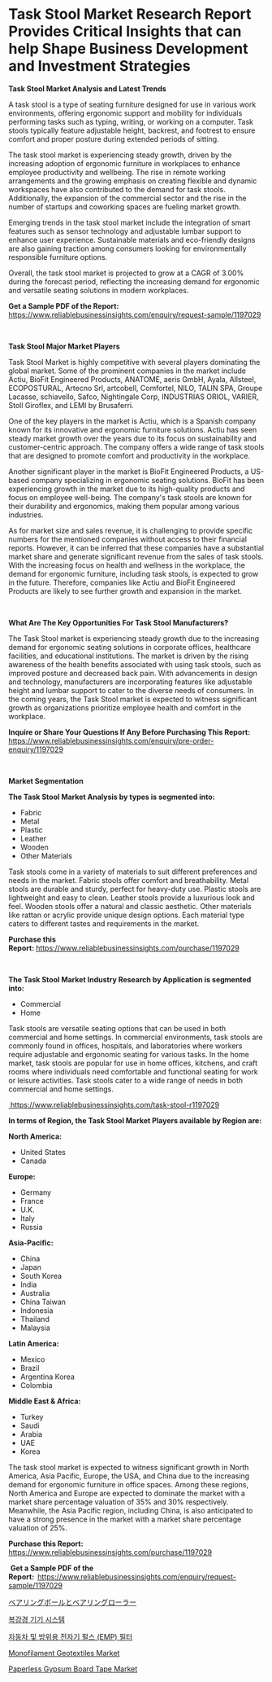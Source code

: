 <p><h1>Task Stool Market Research Report Provides Critical Insights that can help Shape Business Development and Investment Strategies</h1></p><p><strong>Task Stool Market Analysis and Latest Trends</strong></p>
<p><p>A task stool is a type of seating furniture designed for use in various work environments, offering ergonomic support and mobility for individuals performing tasks such as typing, writing, or working on a computer. Task stools typically feature adjustable height, backrest, and footrest to ensure comfort and proper posture during extended periods of sitting.</p><p>The task stool market is experiencing steady growth, driven by the increasing adoption of ergonomic furniture in workplaces to enhance employee productivity and wellbeing. The rise in remote working arrangements and the growing emphasis on creating flexible and dynamic workspaces have also contributed to the demand for task stools. Additionally, the expansion of the commercial sector and the rise in the number of startups and coworking spaces are fueling market growth.</p><p>Emerging trends in the task stool market include the integration of smart features such as sensor technology and adjustable lumbar support to enhance user experience. Sustainable materials and eco-friendly designs are also gaining traction among consumers looking for environmentally responsible furniture options.</p><p>Overall, the task stool market is projected to grow at a CAGR of 3.00% during the forecast period, reflecting the increasing demand for ergonomic and versatile seating solutions in modern workplaces.</p></p>
<p><strong>Get a Sample PDF of the Report:&nbsp;</strong> <a href="https://www.reliablebusinessinsights.com/enquiry/request-sample/1197029">https://www.reliablebusinessinsights.com/enquiry/request-sample/1197029</a></p>
<p>&nbsp;</p>
<p><strong>Task Stool Major Market Players</strong></p>
<p><p>Task Stool Market is highly competitive with several players dominating the global market. Some of the prominent companies in the market include Actiu, BioFit Engineered Products, ANATOME, aeris GmbH, Ayala, Allsteel, ECOPOSTURAL, Artecno Srl, artcobell, Comfortel, NILO, TALIN SPA, Groupe Lacasse, schiavello, Safco, Nightingale Corp, INDUSTRIAS ORIOL, VARIER, Stoll Giroflex, and LEMI by Brusaferri.</p><p>One of the key players in the market is Actiu, which is a Spanish company known for its innovative and ergonomic furniture solutions. Actiu has seen steady market growth over the years due to its focus on sustainability and customer-centric approach. The company offers a wide range of task stools that are designed to promote comfort and productivity in the workplace.</p><p>Another significant player in the market is BioFit Engineered Products, a US-based company specializing in ergonomic seating solutions. BioFit has been experiencing growth in the market due to its high-quality products and focus on employee well-being. The company's task stools are known for their durability and ergonomics, making them popular among various industries.</p><p>As for market size and sales revenue, it is challenging to provide specific numbers for the mentioned companies without access to their financial reports. However, it can be inferred that these companies have a substantial market share and generate significant revenue from the sales of task stools. With the increasing focus on health and wellness in the workplace, the demand for ergonomic furniture, including task stools, is expected to grow in the future. Therefore, companies like Actiu and BioFit Engineered Products are likely to see further growth and expansion in the market.</p></p>
<p>&nbsp;</p>
<p><strong>What Are The Key Opportunities For Task Stool Manufacturers?</strong></p>
<p><p>The Task Stool market is experiencing steady growth due to the increasing demand for ergonomic seating solutions in corporate offices, healthcare facilities, and educational institutions. The market is driven by the rising awareness of the health benefits associated with using task stools, such as improved posture and decreased back pain. With advancements in design and technology, manufacturers are incorporating features like adjustable height and lumbar support to cater to the diverse needs of consumers. In the coming years, the Task Stool market is expected to witness significant growth as organizations prioritize employee health and comfort in the workplace.</p></p>
<p><strong>Inquire or Share Your Questions If Any Before Purchasing This Report:</strong> <a href="https://www.reliablebusinessinsights.com/enquiry/pre-order-enquiry/1197029">https://www.reliablebusinessinsights.com/enquiry/pre-order-enquiry/1197029</a></p>
<p>&nbsp;</p>
<p><strong>Market Segmentation</strong></p>
<p><strong>The Task Stool Market Analysis by types is segmented into:</strong></p>
<p><ul><li>Fabric</li><li>Metal</li><li>Plastic</li><li>Leather</li><li>Wooden</li><li>Other Materials</li></ul></p>
<p><p>Task stools come in a variety of materials to suit different preferences and needs in the market. Fabric stools offer comfort and breathability. Metal stools are durable and sturdy, perfect for heavy-duty use. Plastic stools are lightweight and easy to clean. Leather stools provide a luxurious look and feel. Wooden stools offer a natural and classic aesthetic. Other materials like rattan or acrylic provide unique design options. Each material type caters to different tastes and requirements in the market.</p></p>
<p><strong>Purchase this Report:&nbsp;</strong><a href="https://www.reliablebusinessinsights.com/purchase/1197029">https://www.reliablebusinessinsights.com/purchase/1197029</a></p>
<p>&nbsp;</p>
<p><strong>The Task Stool Market Industry Research by Application is segmented into:</strong></p>
<p><ul><li>Commercial</li><li>Home</li></ul></p>
<p><p>Task stools are versatile seating options that can be used in both commercial and home settings. In commercial environments, task stools are commonly found in offices, hospitals, and laboratories where workers require adjustable and ergonomic seating for various tasks. In the home market, task stools are popular for use in home offices, kitchens, and craft rooms where individuals need comfortable and functional seating for work or leisure activities. Task stools cater to a wide range of needs in both commercial and home settings.</p></p>
<p><a href="https://www.reliablebusinessinsights.com/task-stool-r1197029">&nbsp;https://www.reliablebusinessinsights.com/task-stool-r1197029</a></p>
<p><strong>In terms of Region, the Task Stool Market Players available by Region are:</strong></p>
<p>
    <p> <strong> North America: </strong>
        <ul>
            <li>United States</li>
            <li>Canada</li>
        </ul>
        </p> 
    <p> <strong> Europe: </strong>
        <ul>
            <li>Germany</li>
            <li>France</li>
            <li>U.K.</li>
            <li>Italy</li>
            <li>Russia</li>
        </ul>
        </p> 
    <p> <strong> Asia-Pacific: </strong>
        <ul>
            <li>China</li>
            <li>Japan</li>
            <li>South Korea</li>
            <li>India</li>
            <li>Australia</li>
            <li>China Taiwan</li>
            <li>Indonesia</li>
            <li>Thailand</li>
            <li>Malaysia</li>
        </ul>
        </p> 
    <p> <strong> Latin America: </strong>
        <ul>
            <li>Mexico</li>
            <li>Brazil</li>
            <li>Argentina Korea</li>
            <li>Colombia</li>
        </ul>
        </p> 
    <p> <strong> Middle East & Africa: </strong>
        <ul>
            <li>Turkey</li>
            <li>Saudi</li>
            <li>Arabia</li>
            <li>UAE</li>
            <li>Korea</li>
        </ul>
    </p>
    </p>
<p><p>The task stool market is expected to witness significant growth in North America, Asia Pacific, Europe, the USA, and China due to the increasing demand for ergonomic furniture in office spaces. Among these regions, North America and Europe are expected to dominate the market with a market share percentage valuation of 35% and 30% respectively. Meanwhile, the Asia Pacific region, including China, is also anticipated to have a strong presence in the market with a market share percentage valuation of 25%.</p></p>
<p><strong>Purchase this Report: </strong><a href="https://www.reliablebusinessinsights.com/purchase/1197029">https://www.reliablebusinessinsights.com/purchase/1197029</a></p>
<p>&nbsp;<strong>Get a Sample PDF of the Report:&nbsp;&nbsp;</strong><a href="https://www.reliablebusinessinsights.com/enquiry/request-sample/1197029">https://www.reliablebusinessinsights.com/enquiry/request-sample/1197029</a></p>
<p><strong></strong></p>
<p><p><a href="https://medium.com/@douglasyoung526/%E3%83%99%E3%82%A2%E3%83%AA%E3%83%B3%E3%82%B0%E3%83%9C%E3%83%BC%E3%83%AB%E3%81%A8%E3%83%99%E3%82%A2%E3%83%AA%E3%83%B3%E3%82%B0%E3%83%AD%E3%83%BC%E3%83%A9%E3%83%BC%E3%81%AE%E5%B8%82%E5%A0%B4%E8%A6%8F%E6%A8%A1-%E3%82%B7%E3%82%A7%E3%82%A2%E3%81%8A%E3%82%88%E3%81%B3%E3%83%88%E3%83%AC%E3%83%B3%E3%83%89%E5%88%86%E6%9E%90%E3%83%AC%E3%83%9D%E3%83%BC%E3%83%88-%E8%A3%BD%E5%93%81%E5%88%A5-%E3%83%99%E3%82%A2%E3%83%AA%E3%83%B3%E3%82%B0%E3%83%9C%E3%83%BC%E3%83%AB-%E3%83%99%E3%82%A2%E3%83%AA%E3%83%B3%E3%82%B0%E3%83%AD%E3%83%BC%E3%83%A9%E3%83%BC-%E3%81%8A%E3%82%88%E3%81%B3%E3%82%BB%E3%82%B0%E3%83%A1%E3%83%B3%E3%83%88%E4%BA%88%E6%B8%AC-2024%E5%B9%B4-2031%E5%B9%B4-f57f7dae3a76">ベアリングボールとベアリングローラー</a></p><p><a href="https://medium.com/@agustinfeil/%EB%82%B4%EC%8B%9C%EA%B2%BD-%EA%B8%B0%EA%B8%B0-%EC%8B%9C%EC%8A%A4%ED%85%9C-%EC%8B%9C%EC%9E%A5-%EA%B7%9C%EB%AA%A8-%EB%B0%8F-%EC%A0%90%EC%9C%A0%EC%9C%A8-%EB%B6%84%EC%84%9D-%EC%84%B1%EC%9E%A5-%EC%B6%94%EC%84%B8-%EB%B0%8F-%EC%98%88%EC%B8%A1-2024-2031-0aaeaa22c375">복강경 기기 시스템</a></p><p><a href="https://github.com/sammyUltyylrich9067856/Market-Research-Report-List-2/blob/main/4122178146256.md">자동차 및 방위용 전자기 펄스 (EMP) 필터</a></p><p><a href="https://github.com/seekum/Market-Research-Report-List-3/blob/main/monofilament-geotextiles-market.md">Monofilament Geotextiles Market</a></p><p><a href="https://github.com/timeliteaut/Market-Research-Report-List-3/blob/main/paperless-gypsum-board-tape-market.md">Paperless Gypsum Board Tape Market</a></p></p>